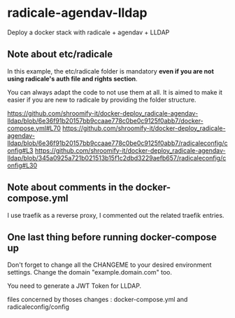 # radicale-agendav-lldap
Deploy a docker stack with radicale + agendav + LLDAP

## Note about etc/radicale
In this example, the etc/radicale folder is mandatory **even if you are not using radicale's auth file and rights section**.

You can always adapt the code to not use them at all. It is aimed to make it easier if you are new to radicale by providing the folder structure.

https://github.com/shroomify-it/docker-deploy_radicale-agendav-lldap/blob/6e36f91b20157bb9ccaae778c0be0c9125f0abb7/docker-compose.yml#L70 
https://github.com/shroomify-it/docker-deploy_radicale-agendav-lldap/blob/6e36f91b20157bb9ccaae778c0be0c9125f0abb7/radicaleconfig/config#L3
https://github.com/shroomify-it/docker-deploy_radicale-agendav-lldap/blob/345a0925a721b021513b15f1c2dbd3229aefb657/radicaleconfig/config#L30

## Note about comments in the docker-compose.yml
I use traefik as a reverse proxy, I commented out the related traefik entries.

## One last thing before running docker-compose up 
Don't forget to change all the CHANGEME to your desired environment settings. Change the domain "example.domain.com" too.

You need to generate a JWT Token for LLDAP.

files concerned by thoses changes : docker-compose.yml and radicaleconfig/config
